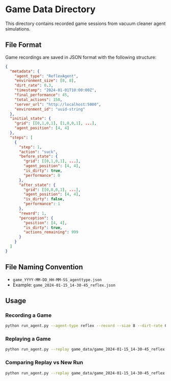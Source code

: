 # Game Data Directory

This directory contains recorded game sessions from vacuum cleaner agent simulations.

## File Format

Game recordings are saved in JSON format with the following structure:

```json
{
  "metadata": {
    "agent_type": "ReflexAgent",
    "environment_size": [8, 8],
    "dirt_rate": 0.3,
    "timestamp": "2024-01-01T10:00:00Z",
    "final_performance": 45,
    "total_actions": 150,
    "server_url": "http://localhost:5000",
    "environment_id": "uuid-string"
  },
  "initial_state": {
    "grid": [[0,1,0,1], [1,0,0,1], ...],
    "agent_position": [4, 4]
  },
  "steps": [
    {
      "step": 1,
      "action": "suck",
      "before_state": {
        "grid": [[0,1,0,1], ...],
        "agent_position": [4, 4],
        "is_dirty": true,
        "performance": 0
      },
      "after_state": {
        "grid": [[0,0,0,1], ...],
        "agent_position": [4, 4], 
        "is_dirty": false,
        "performance": 1
      },
      "reward": 1,
      "perception": {
        "position": [4, 4],
        "is_dirty": true,
        "actions_remaining": 999
      }
    }
  ]
}
```

## File Naming Convention

- `game_YYYY-MM-DD_HH-MM-SS_agenttype.json`
- Example: `game_2024-01-15_14-30-45_reflex.json`

## Usage

### Recording a Game
```bash
python run_agent.py --agent-type reflex --record --size 8 --dirt-rate 0.3
```

### Replaying a Game  
```bash
python run_agent.py --replay game_data/game_2024-01-15_14-30-45_reflex.json --ui
```

### Comparing Replay vs New Run
```bash
python run_agent.py --replay game_data/game_2024-01-15_14-30-45_reflex.json --compare --agent-type reflex --ui
```